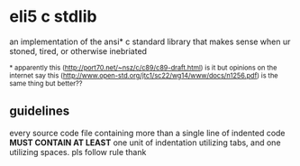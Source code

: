 # eli5 c stdlib
an implementation of the ansi* c standard library that makes sense when ur stoned, tired, or otherwise inebriated

<sup>* apparently this (http://port70.net/~nsz/c/c89/c89-draft.html) is it but opinions on the internet say this (http://www.open-std.org/jtc1/sc22/wg14/www/docs/n1256.pdf) is the same thing but better??</sup>

## guidelines

every source code file containing more than a single line of indented code **MUST CONTAIN AT LEAST** one unit of indentation utilizing tabs, and one utilizing spaces. pls follow rule thank
